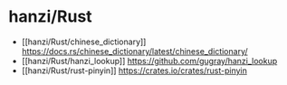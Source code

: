 # hanzi/Rust

- [[hanzi/Rust/chinese_dictionary]] https://docs.rs/chinese_dictionary/latest/chinese_dictionary/
- [[hanzi/Rust/hanzi_lookup]] https://github.com/gugray/hanzi_lookup
- [[hanzi/Rust/rust-pinyin]] https://crates.io/crates/rust-pinyin